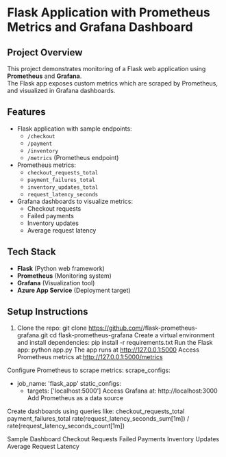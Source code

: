 # Flask Application with Prometheus Metrics and Grafana Dashboard

##   Project Overview
This project demonstrates monitoring of a Flask web application using **Prometheus** and **Grafana**.  
The Flask app exposes custom metrics which are scraped by Prometheus, and visualized in Grafana dashboards.  

##    Features
- Flask application with sample endpoints:
  - `/checkout`
  - `/payment`
  - `/inventory`
  - `/metrics` (Prometheus endpoint)
- Prometheus metrics:
  - `checkout_requests_total`
  - `payment_failures_total`
  - `inventory_updates_total`
  - `request_latency_seconds`
- Grafana dashboards to visualize metrics:
  - Checkout requests
  - Failed payments
  - Inventory updates
  - Average request latency

##   Tech Stack
- **Flask** (Python web framework)
- **Prometheus** (Monitoring system)
- **Grafana** (Visualization tool)
- **Azure App Service** (Deployment target)

##   Setup Instructions
1. Clone the repo:
  git clone https://github.com/<your-username>/flask-prometheus-grafana.git
  cd flask-prometheus-grafana
Create a virtual environment and install dependencies:
pip install -r requirements.txt
Run the Flask app:
python app.py
The app runs at http://127.0.0.1:5000
Access Prometheus metrics at:http://127.0.0.1:5000/metrics

Configure Prometheus to scrape metrics:
scrape_configs:
  - job_name: 'flask_app'
    static_configs:
      - targets: ['localhost:5000']
Access Grafana at: http://localhost:3000
Add Prometheus as a data source

Create dashboards using queries like:
checkout_requests_total
payment_failures_total
rate(request_latency_seconds_sum[1m]) / rate(request_latency_seconds_count[1m])

Sample Dashboard
Checkout Requests
Failed Payments
Inventory Updates
Average Request Latency

